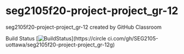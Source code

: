 # seg2105f20-project-project_gr-12
seg2105f20-project-project_gr-12 created by GitHub Classroom

Build Status
[![BuildStatus](https://circleci.com/gh/SEG2105-uottawa/seg2105f20-project-project_gr-12.png?branch=master)](https://circle
ci.com/gh/SEG2105-uottawa/seg2105f20-project-project_gr-12g)
